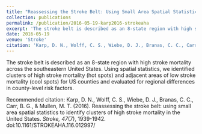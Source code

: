 ```yaml
---
title: "Reassessing the Stroke Belt: Using Small Area Spatial Statistics to Identify Clusters of High Stroke Mortality in the United States"
collection: publications
permalink: /publication/2016-05-19-karp2016-strokeaha
excerpt: 'The stroke belt is described as an 8-state region with high stroke mortality across the southeastern United States. Using spatial statistics, we identified clusters of high stroke mortality (hot spots) and adjacent areas of low stroke mortality (cool spots) for US counties and evaluated for regional differences in county-level risk factors.'
date: 2016-05-19
venue: 'Stroke'
citation: 'Karp, D. N., Wolff, C. S., Wiebe, D. J., Branas, C. C., Carr, B. G., &amp; Mullen, M. T. (2016). Reassessing the stroke belt: using small area spatial statistics to identify clusters of high stroke mortality in the United States. <i>Stroke, 47</i>(7), 1939-1942. doi:10.1161/STROKEAHA.116.012997/'
---
```

The stroke belt is described as an 8-state region with high stroke mortality across the southeastern United States. Using spatial statistics, we identified clusters of high stroke mortality (hot spots) and adjacent areas of low stroke mortality (cool spots) for US counties and evaluated for regional differences in county-level risk factors.

Recommended citation: Karp, D. N., Wolff, C. S., Wiebe, D. J., Branas, C. C., Carr, B. G., & Mullen, M. T. (2016). Reassessing the stroke belt: using small area spatial statistics to identify clusters of high stroke mortality in the United States. <i>Stroke, 47</i>(7), 1939-1942. doi:10.1161/STROKEAHA.116.012997/